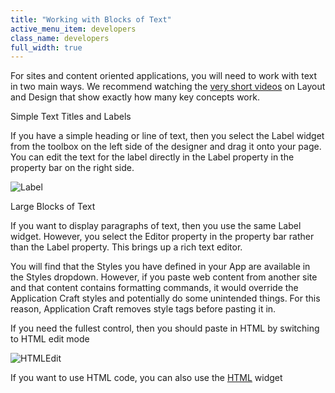 ```yaml
---
title: "Working with Blocks of Text"
active_menu_item: developers
class_name: developers
full_width: true
---
```



For sites and content oriented applications, you will need to work with text in two main ways. We recommend watching the [very short videos](http://www.applicationcraft.com/mobile-application/developer-center/training-videos) on Layout and Design that show exactly how many key concepts work.

Simple Text Titles and Labels

If you have a simple heading or line of text, then you select the Label widget from the toolbox on the left side of the designer and drag it onto your page. You can edit the text for the label directly in the Label property in the property bar on the right side.

![Label](/img/docs/label.png)

Large Blocks of Text

If you want to display paragraphs of text, then you use the same Label widget. However, you select the Editor property in the property bar rather than the Label property. This brings up a rich text editor.

You will find that the Styles you have defined in your App are available in the Styles dropdown. However, if you paste web content from another site and that content contains formatting commands, it would override the Application Craft styles and potentially do some unintended things. For this reason, Application Craft removes style tags before pasting it in.

If you need the fullest control, then you should paste in HTML by switching to HTML edit mode

![HTMLEdit](/img/docs/htmledit.zoom72.png)

If you want to use HTML code, you can also use the [HTML](../../../widget-properties-events/common/html2) widget

